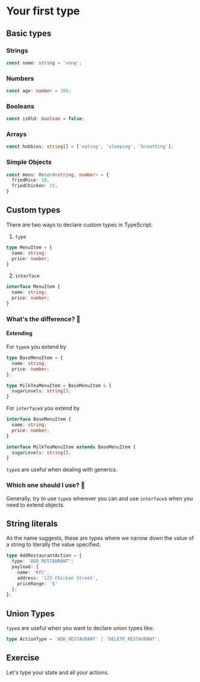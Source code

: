 # Your first type

## Basic types

### Strings
```ts
const name: string = 'vong';
```

### Numbers
```ts
const age: number = 300;
```

### Booleans
```ts
const isOld: boolean = false;
```

### Arrays
```ts
const hobbies: string[] = ['eating', 'sleeping', 'breathing'];
```

### Simple Objects
```ts
const menu: Record<string, number> = {
  friedRice: 10,
  friedChicken: 15,
}
```

## Custom types
There are two ways to declare custom types in TypeScript.

1. `type`
```ts
type MenuItem = {
  name: string;
  price: number;
}
```

2. `interface`
```ts
interface MenuItem {
  name: string;
  price: number;
}
```

### What's the difference? 🤷

#### Extending
For `type`s you extend by
```ts
type BaseMenuItem = {
  name: string;
  price: number;
};

type MilkTeaMenuItem = BaseMenuItem & {
  sugarLevels: string[];
}
```

For `interface`s you extend by
```ts
interface BaseMenuItem {
  name: string;
  price: number;
}

interface MilkTeaMenuItem extends BaseMenuItem {
  sugarLevels: string[];
}
```

`type`s are useful when dealing with generics.

### Which one should I use? 🤔

Generally, try to use `type`s wherever you can and use `interface`s when you need to extend objects.

## String literals
As the name suggests, these are types where we narrow down the value of a string to literally the value specified.
```ts
type AddRestaurantAction = {
  type: 'ADD_RESTAURANT';
  payload: {
    name: 'KFC',
    address: '123 Chicken Street',
    priceRange: '$'
  };
};
```

## Union Types
`type`s are useful when you want to declare union types like:
```ts
type ActionType = 'ADD_RESTAURANT' | 'DELETE_RESTAURANT';
```

## Exercise
Let's type your state and all your actions.
